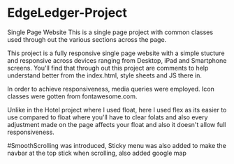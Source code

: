 # EdgeLedger-Project
Single Page Website
This is a single page project with common classes used through out the various sections across the page.

This project is a fully responsive single page website with a simple stucture and responsive across devices ranging from Desktop, iPad and Smartphone screens.
You'll find that through out this project are comments to help understand better from the index.html, style sheets and JS there in.


In order to achieve responsiveness, media queries were employed. Icon classes were gotten from fontawesome.com.

Unlike in the Hotel project where I used float, here I used flex as its easier to use compared to float where you'll have to clear folats and also every adjustment made on the page affects your float and also it doesn't allow full responsiveness.


#SmoothScrolling was introduced<!-- JQueary CDN -->, Sticky menu was also added to make the navbar at the top stick when scrolling, also added google map
